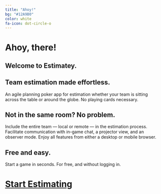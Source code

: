 ```yaml
---
title: "Ahoy!"
bg: "#12A9B0"
color: white
fa-icon: dot-circle-o
---
```


<!-- ## Agile. -->

# Ahoy, there!

## Welcome to Estimatey.

<h2 class="sub">Team estimation made effortless.</h2>
An agile planning poker app for estimation whether your team is sitting across the table or around the globe. No playing cards necessary.


<h2 class="sub">Not in the same room? No problem.</h2>
Include the entire team &mdash; local or remote &mdash; in the estimation process. Facilitate communication with in-game chat, a projector view, and an observer mode. Enjoy all features from either a desktop or mobile browser.


<h2 class="sub">Free and easy.</h2>
Start a game in seconds. For free, and without logging in.

# **[Start Estimating](http://app.estimatey.com)**